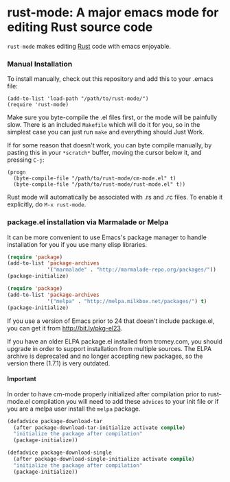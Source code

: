 rust-mode: A major emacs mode for editing Rust source code
==========================================================

`rust-mode` makes editing [Rust](http://rust-lang.org) code with emacs
enjoyable.


### Manual Installation

To install manually, check out this repository and add this to your .emacs
file:

    (add-to-list 'load-path "/path/to/rust-mode/")
    (require 'rust-mode)

Make sure you byte-compile the .el files first, or the mode will be
painfully slow. There is an included `Makefile` which will do it for
you, so in the simplest case you can just run `make` and everything
should Just Work.

If for some reason that doesn't work, you can byte compile manually,
by pasting this in your `*scratch*` buffer, moving the cursor below
it, and pressing `C-j`:

    (progn
      (byte-compile-file "/path/to/rust-mode/cm-mode.el" t)
      (byte-compile-file "/path/to/rust-mode/rust-mode.el" t))

Rust mode will automatically be associated with .rs and .rc files. To
enable it explicitly, do `M-x rust-mode`.

### package.el installation via Marmalade or Melpa

It can be more convenient to use Emacs's package manager to handle
installation for you if you use many elisp libraries.

```lisp
(require 'package)
(add-to-list 'package-archives
             '("marmalade" . "http://marmalade-repo.org/packages/"))
(package-initialize)
```

```lisp
(require 'package)
(add-to-list 'package-archives
             '("melpa" . "http://melpa.milkbox.net/packages/") t)
(package-initialize)
```

If you use a version of Emacs prior to 24 that doesn't include
package.el, you can get it from http://bit.ly/pkg-el23.

If you have an older ELPA package.el installed from tromey.com, you
should upgrade in order to support installation from multiple sources.
The ELPA archive is deprecated and no longer accepting new packages,
so the version there (1.7.1) is very outdated.


#### Important

In order to have cm-mode properly initialized after compilation prior
to rust-mode.el compilation you will need to add these `advices` to
your init file or if you are a melpa user install the `melpa` package.

```lisp
(defadvice package-download-tar
  (after package-download-tar-initialize activate compile)
  "initialize the package after compilation"
  (package-initialize))

(defadvice package-download-single
  (after package-download-single-initialize activate compile)
  "initialize the package after compilation"
  (package-initialize))
```
